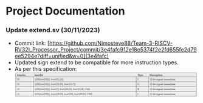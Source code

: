 # Project Documentation
### Update extend.sv (30/11/2023)
- Commit link: [https://github.com/Nimosteve88/Team-3-RISCV-RV32I_Processor_Project/commit/3e4fafc912e18e5374f2e2fd655fe2d79ee5294e?diff=unified&w=0](3e4fafc)
- Updated sign extend to be compatible for more instruction types.
- As per this specification:
![Alt text](image.png)